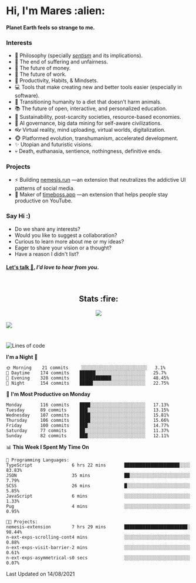 <h1>Hi, I'm Mares :alien:</h1>

#### Planet Earth feels so strange to me.

### **Interests**

- 🌊 Philosophy (specially [_sentism_][sentismmedium] and its implications).
- 🎯 The end of suffering and unfairness.
- 💸 The future of money.
- 💼 The future of work.
- 🧠 Productivity, Habits, & Mindsets.
- 💻 Tools that make creating new and better tools easier (especially in software).
- 🥗 Transitioning humanity to a diet that doesn't harm animals.
- 📚 The future of open, interactive, and personalized education.
- 🌱 Sustainability, post-scarcity societies, resource-based economies.
- 🤖 AI governance, big data mining for self-aware civilizations.
- 👓 Virtual reality, mind uploading, virtual worlds, digitalization.
- 🐵 Platformed evolution, transhumanism, accelerated development.
- ✨ Utopian and futuristic visions.
- 💀 Death, euthanasia, sentience, nothingness, definitive ends.


### **Projects**

- ⚡ Building [nemesis.run](https://nemesis.run) —an extension that neutralizes the addictive UI patterns of social media.
- 💎 Maker of [timeboss.app](https://timeboss.app) —an extension that helps people stay productive on YouTube.


### **Say Hi :)**

- Do we share any interests?
- Would you like to suggest a collaboration?
- Curious to learn more about me or my ideas?
- Eager to share your vision or a thought?
- Have a reason I didn't list?

#### [Let's talk :wave:.](mailto:mareszhar@gmail.com) _I'd love to hear from you_.

[sentismmedium]: https://medium.com/@mareszhar/born-a-prisoner-a-reflection-about-life-its-struggles-and-a-plan-to-escape-d8566ce9b026

<br>

<h2 align="center">Stats :fire:</h2>

<div align="center">
  <img src="https://github-readme-streak-stats.herokuapp.com?user=mareszhar&theme=black-ice&hide_border=true&stroke=FFFFFF15&ring=DF8FFE&fire=DF8FFE&currStreakLabel=DF8FFE&background=1A232A&currStreakNum=86FFAB">
</div>

<!-- Add or remove this: &dates=B1AAB3FF at the end of the streak stats URL if they get bugged and aren't updating -->

<br>

<img src="https://activity-graph.herokuapp.com/graph?username=mareszhar&theme=nord&bg_color=00000000&color=979797&line=DF8FFE&point=00000000&area=true&hide_border=true">

<br>

<h1></h1>

<!--START_SECTION:waka-->
![Lines of code](https://img.shields.io/badge/From%20Hello%20World%20I%27ve%20Written-102581%20lines%20of%20code-blue)

**I'm a Night 🦉** 

```text
🌞 Morning    21 commits     ░░░░░░░░░░░░░░░░░░░░░░░░░   3.1% 
🌆 Daytime    174 commits    ██████░░░░░░░░░░░░░░░░░░░   25.7% 
🌃 Evening    328 commits    ████████████░░░░░░░░░░░░░   48.45% 
🌙 Night      154 commits    █████░░░░░░░░░░░░░░░░░░░░   22.75%

```
📅 **I'm Most Productive on Monday** 

```text
Monday       116 commits    ████░░░░░░░░░░░░░░░░░░░░░   17.13% 
Tuesday      89 commits     ███░░░░░░░░░░░░░░░░░░░░░░   13.15% 
Wednesday    107 commits    ████░░░░░░░░░░░░░░░░░░░░░   15.81% 
Thursday     106 commits    ████░░░░░░░░░░░░░░░░░░░░░   15.66% 
Friday       100 commits    ███░░░░░░░░░░░░░░░░░░░░░░   14.77% 
Saturday     77 commits     ██░░░░░░░░░░░░░░░░░░░░░░░   11.37% 
Sunday       82 commits     ███░░░░░░░░░░░░░░░░░░░░░░   12.11%

```


📊 **This Week I Spent My Time On** 

```text
💬 Programming Languages: 
TypeScript               6 hrs 22 mins       █████████████████████░░░░   83.83% 
JSON                     35 mins             ██░░░░░░░░░░░░░░░░░░░░░░░   7.79% 
SCSS                     26 mins             █░░░░░░░░░░░░░░░░░░░░░░░░   5.85% 
JavaScript               6 mins              ░░░░░░░░░░░░░░░░░░░░░░░░░   1.33% 
Pug                      4 mins              ░░░░░░░░░░░░░░░░░░░░░░░░░   0.95%

🐱‍💻 Projects: 
nemesis-extension        7 hrs 29 mins       ████████████████████████░   98.44% 
n-ext-exps-scrolling-cont4 mins              ░░░░░░░░░░░░░░░░░░░░░░░░░   0.88% 
n-ext-exps-visit-barrier-2 mins              ░░░░░░░░░░░░░░░░░░░░░░░░░   0.61% 
n-ext-exps-asymmetrical-s0 secs              ░░░░░░░░░░░░░░░░░░░░░░░░░   0.07%

```


 Last Updated on 14/08/2021
<!--END_SECTION:waka-->

